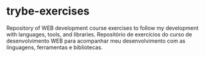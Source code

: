 # trybe-exercises
Repository of WEB development course exercises to follow my development with languages, tools, and libraries.
Repositório de exercícios do curso de desenvolvimento WEB para acompanhar meu desenvolvimento com as linguagens, ferramentas e bibliotecas.
